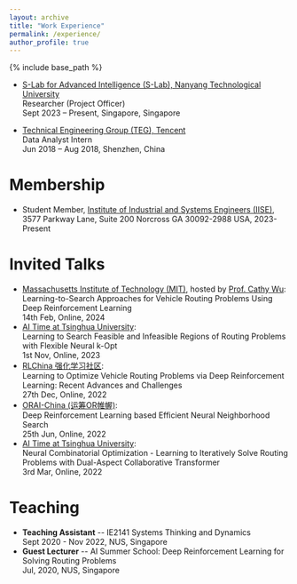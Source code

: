 ```yaml
---
layout: archive
title: "Work Experience"
permalink: /experience/
author_profile: true
---
```


{% include base_path %}

- [S-Lab for Advanced Intelligence (S-Lab), Nanyang Technological University](https://www.ntu.edu.sg/s-lab)    
Researcher (Project Officer)    
Sept 2023 – Present, Singapore, Singapore

- [Technical Engineering Group (TEG), Tencent](https://www.tencent.com/en-us/index.html)    
Data Analyst Intern  
Jun 2018 – Aug 2018, Shenzhen, China


Membership
======
- Student Member, [Institute of Industrial and Systems Engineers (IISE)](https://www.iise.org/Home/), 3577 Parkway Lane, Suite 200 Norcross GA 30092-2988 USA, 2023-Present


Invited Talks
======
- [Massachusetts Institute of Technology (MIT)](https://www.mit.edu/), hosted by [Prof. Cathy Wu](http://www.wucathy.com/blog/):  
Learning-to-Search Approaches for Vehicle Routing Problems Using Deep Reinforcement Learning  
14th Feb, Online, 2024
- [AI Time at Tsinghua University](http://www.aitime.cn/):  
Learning to Search Feasible and Infeasible Regions of Routing Problems with Flexible Neural k-Opt  
1st Nov, Online, 2023
- [RLChina 强化学习社区](http://rlchina.org/topic/619):   
Learning to Optimize Vehicle Routing Problems via Deep Reinforcement Learning: Recent Advances and Challenges    
27th Dec, Online, 2022
- [ORAI-China (运筹OR帷幄)](https://www.zhihu.com/pin/1523752995342286848):   
Deep Reinforcement Learning based Efficient Neural Neighborhood Search    
25th Jun, Online, 2022
- [AI Time at Tsinghua University](http://www.aitime.cn/):  
Neural Combinatorial Optimization - Learning to Iteratively Solve Routing Problems with Dual-Aspect Collaborative Transformer  
3rd Mar, Online, 2022


Teaching
======
- **Teaching Assistant**
-- IE2141 Systems Thinking and Dynamics  
Sept 2020 - Nov 2022, NUS, Singapore
- **Guest Lecturer**
-- AI Summer School: Deep Reinforcement Learning for Solving Routing Problems    
Jul, 2020, NUS, Singapore
